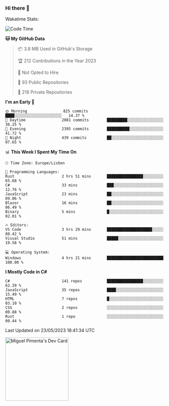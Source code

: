 ### Hi there 👋

<!--
**miguelpimenta/miguelpimenta** is a ✨ _special_ ✨ repository because its `README.md` (this file) appears on your GitHub profile.

Here are some ideas to get you started:

- 🔭 I’m currently working on ...
- 🌱 I’m currently learning ...
- 👯 I’m looking to collaborate on ...
- 🤔 I’m looking for help with ...
- 💬 Ask me about ...
- 📫 How to reach me: ...
- 😄 Pronouns: ...
- ⚡ Fun fact: ...
-->

Wakatime Stats:
<!--START_SECTION:waka-->
![Code Time](http://img.shields.io/badge/Code%20Time-3%2C906%20hrs%2010%20mins-blue)

**🐱 My GitHub Data** 

> 📦 3.8 MB Used in GitHub's Storage 
 > 
> 🏆 212 Contributions in the Year 2023
 > 
> 🚫 Not Opted to Hire
 > 
> 📜 93 Public Repositories 
 > 
> 🔑 218 Private Repositories 
 > 
**I'm an Early 🐤** 

```text
🌞 Morning                825 commits         ████░░░░░░░░░░░░░░░░░░░░░   14.37 % 
🌆 Daytime                2081 commits        █████████░░░░░░░░░░░░░░░░   36.25 % 
🌃 Evening                2395 commits        ██████████░░░░░░░░░░░░░░░   41.72 % 
🌙 Night                  439 commits         ██░░░░░░░░░░░░░░░░░░░░░░░   07.65 % 
```


📊 **This Week I Spent My Time On** 

```text
🕑︎ Time Zone: Europe/Lisbon

💬 Programming Languages: 
Rust                     2 hrs 51 mins       ████████████████░░░░░░░░░   65.68 % 
C#                       33 mins             ███░░░░░░░░░░░░░░░░░░░░░░   12.76 % 
JavaScript               23 mins             ██░░░░░░░░░░░░░░░░░░░░░░░   09.06 % 
Blazor                   16 mins             ██░░░░░░░░░░░░░░░░░░░░░░░   06.49 % 
Binary                   5 mins              █░░░░░░░░░░░░░░░░░░░░░░░░   02.01 % 

🔥 Editors: 
VS Code                  3 hrs 29 mins       ████████████████████░░░░░   80.42 % 
Visual Studio            51 mins             █████░░░░░░░░░░░░░░░░░░░░   19.58 % 

💻 Operating System: 
Windows                  4 hrs 21 mins       █████████████████████████   100.00 % 
```

**I Mostly Code in C#** 

```text
C#                       141 repos           ████████████████░░░░░░░░░   62.39 % 
JavaScript               35 repos            ████░░░░░░░░░░░░░░░░░░░░░   15.49 % 
HTML                     7 repos             █░░░░░░░░░░░░░░░░░░░░░░░░   03.10 % 
CSS                      2 repos             ░░░░░░░░░░░░░░░░░░░░░░░░░   00.88 % 
Rust                     1 repo              ░░░░░░░░░░░░░░░░░░░░░░░░░   00.44 % 
```




 Last Updated on 23/05/2023 18:41:34 UTC
<!--END_SECTION:waka-->

<a href="https://app.daily.dev/MiguelPimenta"><img src="https://api.daily.dev/devcards/05b7ad917b6047f3b1368fb0fe084ad8.png?r=sx6" width="200" alt="Miguel Pimenta's Dev Card"/></a>
